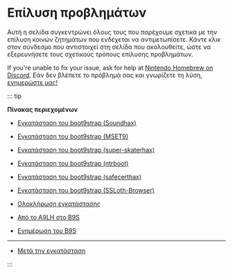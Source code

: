 # Επίλυση προβλημάτων

Αυτή η σελίδα συγκεντρώνει όλους τους που παρέχουμε σχετικά με την επίλυση κοινών ζητημάτων που ενδέχεται να αντιμετωπίσετε. Κάντε κλικ στον σύνδεσμο που αντιστοιχεί στη σελίδα που ακολουθείτε, ώστε να εξερευνήσετε τους σχετικούς τρόπους επίλυσης προβλημάτων.

If you're unable to fix your issue, ask for help at [Nintendo Homebrew on Discord](https://discord.gg/MWxPgEp). Εάν δεν βλέπετε το πρόβλημά σας και γνωρίζετε τη λύση, [ενημερώστε μας!](https://github.com/hacks-guide/Guide_3DS/issues)

::: tip

**Πίνακας περιεχομένων**

- [Εγκατάσταση του boot9strap (Soundhax)](troubleshooting-soundhax)

- [Εγκατάσταση του boot9strap (MSET9)](troubleshooting-mset9)

- [Εγκατάσταση του boot9strap (super-skaterhax)](troubleshooting-super-skaterhax)

- [Εγκατάσταση του boot9strap (ntrboot)](troubleshooting-ntrboot)

- [Εγκατάσταση του boot9strap (safecerthax)](troubleshooting-safecerthax)

- [Εγκατάσταση του boot9strap (SSLoth-Browser)](troubleshooting-ssloth-browser)

- [Ολοκλήρωση εγκατάστασης](troubleshooting-finalizing-setup)

- [Από το A9LH στο B9S](troubleshooting-a9lh-to-b9s)

- [Ενημέρωση του B9S](troubleshooting-updating-b9s)

---

- [Μετά την εγκατάσταση](troubleshooting-post-install)

:::
